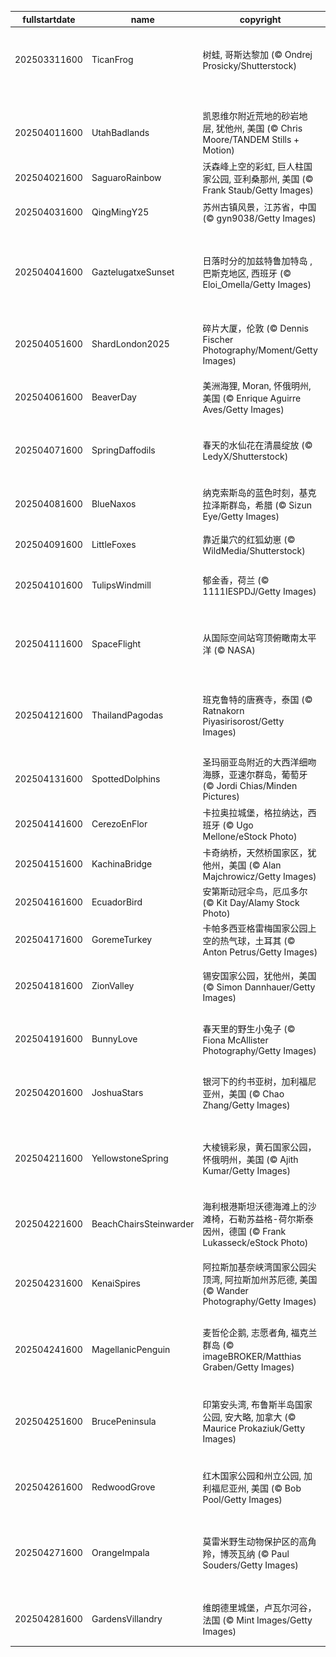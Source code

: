 |fullstartdate|name|copyright|title|image|
|--|--|--|--|--|
202503311600|TicanFrog|树蛙, 哥斯达黎加 (© Ondrej Prosicky/Shutterstock)|蹦跳迎接国家青蛙月|![](/zh-CN/2025/04/202503311600TicanFrog.jpg)|
||||![](/zh-CN/2025/04/.jpg)|
202504011600|UtahBadlands|凯恩维尔附近荒地的砂岩地层, 犹他州, 美国 (© Chris Moore/TANDEM Stills + Motion)|时间的波浪|![](/zh-CN/2025/04/202504011600UtahBadlands.jpg)|
202504021600|SaguaroRainbow|沃森峰上空的彩虹, 巨人柱国家公园, 亚利桑那州, 美国 (© Frank Staub/Getty Images)|天空无极限|![](/zh-CN/2025/04/202504021600SaguaroRainbow.jpg)|
202504031600|QingMingY25|苏州古镇风景，江苏省，中国 (© gyn9038/Getty Images)|春和景明|![](/zh-CN/2025/04/202504031600QingMingY25.jpg)|
202504041600|GaztelugatxeSunset|日落时分的加兹特鲁加特岛 , 巴斯克地区, 西班牙 (© Eloi_Omella/Getty Images)|朝圣圣胡安·德·加兹特鲁加特|![](/zh-CN/2025/04/202504041600GaztelugatxeSunset.jpg)|
202504051600|ShardLondon2025|碎片大厦，伦敦 (© Dennis Fischer Photography/Moment/Getty Images)|伦敦最尖锐的地标|![](/zh-CN/2025/04/202504051600ShardLondon2025.jpg)|
202504061600|BeaverDay|美洲海狸, Moran, 怀俄明州, 美国 (© Enrique Aguirre Aves/Getty Images)|你好，海狸！|![](/zh-CN/2025/04/202504061600BeaverDay.jpg)|
202504071600|SpringDaffodils|春天的水仙花在清晨绽放 (© LedyX/Shutterstock)|芬芳清新的春天|![](/zh-CN/2025/04/202504071600SpringDaffodils.jpg)|
202504081600|BlueNaxos|纳克索斯岛的蓝色时刻，基克拉泽斯群岛，希腊 (© Sizun Eye/Getty Images)|在繁星闪耀之前|![](/zh-CN/2025/04/202504081600BlueNaxos.jpg)|
202504091600|LittleFoxes|靠近巢穴的红狐幼崽 (© WildMedia/Shutterstock)|野性本能|![](/zh-CN/2025/04/202504091600LittleFoxes.jpg)|
202504101600|TulipsWindmill|郁金香，荷兰 (© 1111IESPDJ/Getty Images)|盛放的美好时光|![](/zh-CN/2025/04/202504101600TulipsWindmill.jpg)|
202504111600|SpaceFlight|从国际空间站穹顶俯瞰南太平洋 (© NASA)|改变世界的108分钟|![](/zh-CN/2025/04/202504111600SpaceFlight.jpg)|
202504121600|ThailandPagodas|班克鲁特的唐赛寺，泰国 (© Ratnakorn Piyasirisorost/Getty Images)|让我们一起庆祝宋干节！|![](/zh-CN/2025/04/202504121600ThailandPagodas.jpg)|
202504131600|SpottedDolphins|圣玛丽亚岛附近的大西洋细吻海豚，亚速尔群岛，葡萄牙 (© Jordi Chias/Minden Pictures)|追逐开始！|![](/zh-CN/2025/04/202504131600SpottedDolphins.jpg)|
202504141600|CerezoEnFlor|卡拉奥拉城堡，格拉纳达，西班牙 (© Ugo Mellone/eStock Photo)|梦幻城堡！|![](/zh-CN/2025/04/202504141600CerezoEnFlor.jpg)|
202504151600|KachinaBridge|卡奇纳桥，天然桥国家区，犹他州，美国 (© Alan Majchrowicz/Getty Images)|时光通道|![](/zh-CN/2025/04/202504151600KachinaBridge.jpg)|
202504161600|EcuadorBird|安第斯动冠伞鸟，厄瓜多尔 (© Kit Day/Alamy Stock Photo)|双重戏剧|![](/zh-CN/2025/04/202504161600EcuadorBird.jpg)|
202504171600|GoremeTurkey|卡帕多西亚格雷梅国家公园上空的热气球，土耳其 (© Anton Petrus/Getty Images)|纪念历史|![](/zh-CN/2025/04/202504171600GoremeTurkey.jpg)|
202504181600|ZionValley|锡安国家公园，犹他州，美国 (© Simon Dannhauer/Getty Images)|国家公园周开始了|![](/zh-CN/2025/04/202504181600ZionValley.jpg)|
202504191600|BunnyLove|春天里的野生小兔子 (© Fiona McAllister Photography/Getty Images)|复活节兔子要来了|![](/zh-CN/2025/04/202504191600BunnyLove.jpg)|
202504201600|JoshuaStars|银河下的约书亚树，加利福尼亚州，美国 (© Chao Zhang/Getty Images)|银河的魔力之下|![](/zh-CN/2025/04/202504201600JoshuaStars.jpg)|
202504211600|YellowstoneSpring|大棱镜彩泉，黄石国家公园，怀俄明州，美国 (© Ajith Kumar/Getty Images)|我们的能源，我们的星球|![](/zh-CN/2025/04/202504211600YellowstoneSpring.jpg)|
202504221600|BeachChairsSteinwarder|海利根港斯坦沃德海滩上的沙滩椅，石勒苏益格-荷尔斯泰因州，德国 (© Frank Lukasseck/eStock Photo)|波罗的海的魔力|![](/zh-CN/2025/04/202504221600BeachChairsSteinwarder.jpg)|
202504231600|KenaiSpires|阿拉斯加基奈峡湾国家公园尖顶湾, 阿拉斯加州苏厄德, 美国 (© Wander Photography/Getty Images)|崎岖山峰与野性水域|![](/zh-CN/2025/04/202504231600KenaiSpires.jpg)|
202504241600|MagellanicPenguin|麦哲伦企鹅, 志愿者角, 福克兰群岛 (© imageBROKER/Matthias Graben/Getty Images)|身着燕尾服的水手们|![](/zh-CN/2025/04/202504241600MagellanicPenguin.jpg)|
202504251600|BrucePeninsula|印第安头湾, 布鲁斯半岛国家公园, 安大略, 加拿大 (© Maurice Prokaziuk/Getty Images)|悬崖、洞穴与清澈的水域|![](/zh-CN/2025/04/202504251600BrucePeninsula.jpg)|
202504261600|RedwoodGrove|红木国家公园和州立公园, 加利福尼亚州, 美国 (© Bob Pool/Getty Images)|就在这里驻足吧|![](/zh-CN/2025/04/202504261600RedwoodGrove.jpg)|
202504271600|OrangeImpala|莫雷米野生动物保护区的高角羚，博茨瓦纳 (© Paul Souders/Getty Images)|这只黑斑羚正在何处漫游？|![](/zh-CN/2025/04/202504271600OrangeImpala.jpg)|
202504281600|GardensVillandry|维朗德里城堡，卢瓦尔河谷，法国 (© Mint Images/Getty Images)|几何之美绽放于此|![](/zh-CN/2025/04/202504281600GardensVillandry.jpg)|
